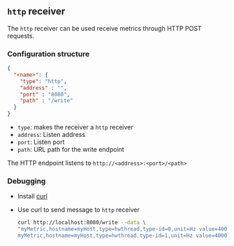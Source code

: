 ## `http` receiver

The `http` receiver can be used receive metrics through HTTP POST requests.

### Configuration structure

```json
{
  "<name>": {
    "type": "http",
    "address" : "",
    "port" : "8080",
    "path" : "/write"
  }
}
```

- `type`: makes the receiver a `http` receiver
- `address`: Listen address
- `port`: Listen port
- `path`: URL path for the write endpoint

The HTTP endpoint listens to `http://<address>:<port>/<path>`

### Debugging

- Install [curl](https://curl.se/)
- Use curl to send message to `http` receiver

  ```bash
  curl http://localhost:8080/write --data \
  "myMetric,hostname=myHost,type=hwthread,type-id=0,unit=Hz value=400000i 1694777161164284635
  myMetric,hostname=myHost,type=hwthread,type-id=1,unit=Hz value=400001i 1694777161164284635"
  ```
